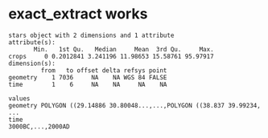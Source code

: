 # exact_extract works

    stars object with 2 dimensions and 1 attribute
    attribute(s):
           Min.   1st Qu.   Median     Mean  3rd Qu.     Max.
    crops     0 0.2012841 3.241196 11.98653 15.58761 95.97917
    dimension(s):
             from   to offset delta refsys point
    geometry    1 7036     NA    NA WGS 84 FALSE
    time        1    6     NA    NA     NA    NA
                                                                        values
    geometry POLYGON ((29.14886 30.80048...,...,POLYGON ((38.837 39.99234, ...
    time                                                     3000BC,...,2000AD

